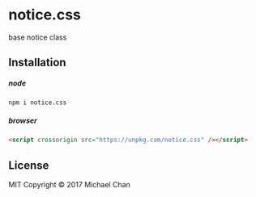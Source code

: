# notice.css
base notice class

## Installation
##### node
```
npm i notice.css
```

##### browser
```html
<script crossorigin src="https://unpkg.com/notice.css" /></script>
```

## License
MIT
Copyright &copy; 2017 Michael Chan
